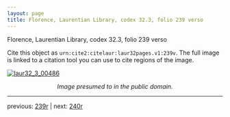 ```yaml
---
layout: page
title: Florence, Laurentian Library, codex 32.3, folio 239 verso
---
```


Florence, Laurentian Library, codex 32.3, folio 239 verso

Cite this object as `urn:cite2:citelaur:laur32pages.v1:239v`.  The full image is linked to a citation tool you can use to cite regions of the image.

[![laur32_3_00486](http://www.homermultitext.org/iipsrv?IIIF=/project/homer/pyramidal/deepzoom/citelaur/laur32imgs/v1/laur32_3_00486.tif/full/800,/0/default.jpg)](http://www.homermultitext.org/ict2/?urn=urn:cite2:citelaur:laur32imgs.v1:laur32_3_00486) 

<p style="text-align: center; font-style: italic;">Image presumed to in the public domain.</p>

---

previous: [239r](../239r/) | next: [240r](../240r/)